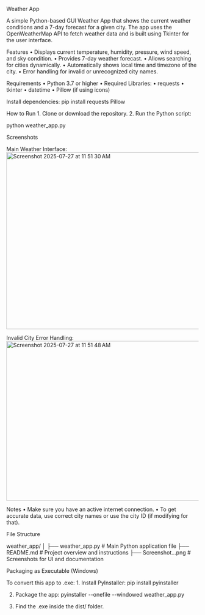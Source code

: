 Weather App

A simple Python-based GUI Weather App that shows the current weather conditions and a 7-day forecast for a given city. 
The app uses the OpenWeatherMap API to fetch weather data and is built using Tkinter for the user interface.

Features
	•	Displays current temperature, humidity, pressure, wind speed, and sky condition.
	•	Provides 7-day weather forecast.
	•	Allows searching for cities dynamically.
	•	Automatically shows local time and timezone of the city.
	•	Error handling for invalid or unrecognized city names.

 Requirements
	•	Python 3.7 or higher
	•	Required Libraries:
	•	requests
	•	tkinter
	•	datetime
	•	Pillow (if using icons)

Install dependencies:
pip install requests Pillow

 How to Run
	1.	Clone or download the repository.
	2.	Run the Python script:

python weather_app.py

Screenshots

Main Weather Interface:
<img width="832" height="463" alt="Screenshot 2025-07-27 at 11 51 30 AM" src="https://github.com/user-attachments/assets/3fef4b97-242d-4eea-bb3f-bb0799c9309c" />

Invalid City Error Handling:
<img width="753" height="418" alt="Screenshot 2025-07-27 at 11 51 48 AM" src="https://github.com/user-attachments/assets/30ad0356-af80-4afc-b0ee-e40fbdb8d5ce" />

 Notes
	•	Make sure you have an active internet connection.
	•	To get accurate data, use correct city names or use the city ID (if modifying for that).

 File Structure

weather_app/
│
├── weather_app.py           # Main Python application file
├── README.md                # Project overview and instructions
├── Screenshot...png         # Screenshots for UI and documentation


 Packaging as Executable (Windows)

To convert this app to .exe:
	1.	Install PyInstaller:
pip install pyinstaller

2.	Package the app:
pyinstaller --onefile --windowed weather_app.py

3.	Find the .exe inside the dist/ folder.

